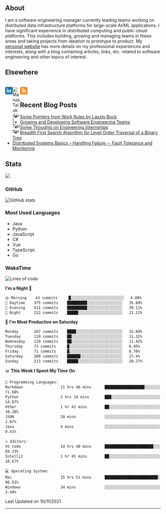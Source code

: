 ## About

I am a software engineering manager currently leading teams working on distrbuted data infrastructure platforms for large-scale AI/ML applications. I have significant experience in distributed computing and public cloud platforms. This includes building, growing and managing teams in these areas and taking projects from ideation to prototype to product. My [personal website](https://manastalukdar.github.io/) has more details on my professional experiences and interests, along with a blog containing articles, links, etc. related to software engineering and other topics of interest.

## Elsewhere

</br>

<a href="https://www.linkedin.com/in/manastalukdar" target="_blank">
  <img align="left" alt="Manas Talukdar | Linkedin" width="24px" src="https://raw.githubusercontent.com/edent/SuperTinyIcons/master/images/svg/linkedin.svg" />
</a>
<a href="https://www.twitter.com/manastalukdar" target="_blank">
  <img align="left" alt="Manas Talukdar | Twitter" width="24px" src="https://github.com/TheDudeThatCode/TheDudeThatCode/blob/master/Assets/Twitter.svg" />
</a>
<a href="https://manastalukdar.github.io/" target="_blank">
  <img align="left" alt="Manas Talukdar | Website" width="24px" src="https://github.com/edent/SuperTinyIcons/blob/master/images/svg/rss.svg" />
</a>

</br>

## Recent Blog Posts

<!-- BLOG:START -->
- [Some Pointers from Work Rules by Laszlo Bock](https://manastalukdar.github.io/blog/2020/01/25/work-rules-laszlo-bock-pointers/)
- [Growing and Developing Software Engineering Teams](https://manastalukdar.github.io/blog/2019/09/19/growing-developing-software-engineering-teams/)
- [Some Thoughts on Engineering Internships](https://manastalukdar.github.io/blog/2019/09/04/some-thoughts-on-engineering-internships/)
- [Breadth First Search Algorithm for Level Order Traversal of a Binary Tree](https://manastalukdar.github.io/blog/2019/08/29/breadth-first-search-binary-tree-level-order-traversal/)
- [Distributed Systems Basics – Handling Failure -- Fault Tolerance and Monitoring](https://manastalukdar.github.io/blog/2019/08/19/katemats-distributed-systems-fault-tolerance-monitoring/)
<!-- BLOG:END -->

## Stats

![](https://komarev.com/ghpvc/?username=manastalukdar)

### GitHub

![GitHub stats](https://github-readme-stats.vercel.app/api?username=manastalukdar&show_icons=true&hide_border=true&hide_rank=true&hide_title=true&icon_color=79ff97&text_color=cecac3&bg_color=4d4b4b)

### Most Used Languages

- Java
- Python
- JavaScript
- C#
- Vue
- TypeScript
- Go

<!--
![Top Langs](https://github-readme-stats.vercel.app/api/top-langs/?username=manastalukdar&layout=compact&hide_border=true&hide_title=true&icon_color=79ff97&text_color=cecac3&bg_color=4d4b4b)
-->

### WakaTime

<!--START_SECTION:waka-->
![Lines of code](https://img.shields.io/badge/From%20Hello%20World%20I%27ve%20Written-77177%20lines%20of%20code-blue)

**I'm a Night 🦉** 

```text
🌞 Morning    43 commits     █░░░░░░░░░░░░░░░░░░░░░░░░   4.09% 
🌆 Daytime    375 commits    █████████░░░░░░░░░░░░░░░░   35.68% 
🌃 Evening    411 commits    █████████░░░░░░░░░░░░░░░░   39.11% 
🌙 Night      222 commits    █████░░░░░░░░░░░░░░░░░░░░   21.12%

```
📅 **I'm Most Productive on Saturday** 

```text
Monday       167 commits    ████░░░░░░░░░░░░░░░░░░░░░   15.89% 
Tuesday      119 commits    ██░░░░░░░░░░░░░░░░░░░░░░░   11.32% 
Wednesday    120 commits    ██░░░░░░░░░░░░░░░░░░░░░░░   11.42% 
Thursday     73 commits     █░░░░░░░░░░░░░░░░░░░░░░░░   6.95% 
Friday       71 commits     █░░░░░░░░░░░░░░░░░░░░░░░░   6.76% 
Saturday     288 commits    ██████░░░░░░░░░░░░░░░░░░░   27.4% 
Sunday       213 commits    █████░░░░░░░░░░░░░░░░░░░░   20.27%

```


📊 **This Week I Spent My Time On** 

```text
💬 Programming Languages: 
Markdown                 11 hrs 46 mins      ██████████████████░░░░░░░   71.68% 
Python                   2 hrs 24 mins       ███░░░░░░░░░░░░░░░░░░░░░░   14.67% 
Other                    1 hr 41 mins        ██░░░░░░░░░░░░░░░░░░░░░░░   10.28% 
JSON                     28 mins             ░░░░░░░░░░░░░░░░░░░░░░░░░   2.87% 
Java                     4 mins              ░░░░░░░░░░░░░░░░░░░░░░░░░   0.41%

🔥 Editors: 
VS Code                  14 hrs 40 mins      ██████████████████████░░░   89.33% 
IntelliJ                 1 hr 45 mins        ██░░░░░░░░░░░░░░░░░░░░░░░   10.67%

💻 Operating System: 
Mac                      15 hrs 51 mins      ████████████████████████░   96.51% 
Windows                  34 mins             ░░░░░░░░░░░░░░░░░░░░░░░░░   3.49%

```


 Last Updated on 10/11/2021
<!--END_SECTION:waka-->

---

<!--

**manastalukdar/manastalukdar** is a ✨ _special_ ✨ repository because its `README.md` (this file) appears on your GitHub profile.

Here are some ideas to get you started:

- 🔭 I’m currently working on ...
- 🌱 I’m currently learning ...
- 👯 I’m looking to collaborate on ...
- 🤔 I’m looking for help with ...
- 💬 Ask me about ...
- 📫 How to reach me: ...
- 😄 Pronouns: ...
- ⚡ Fun fact: ...
-->
